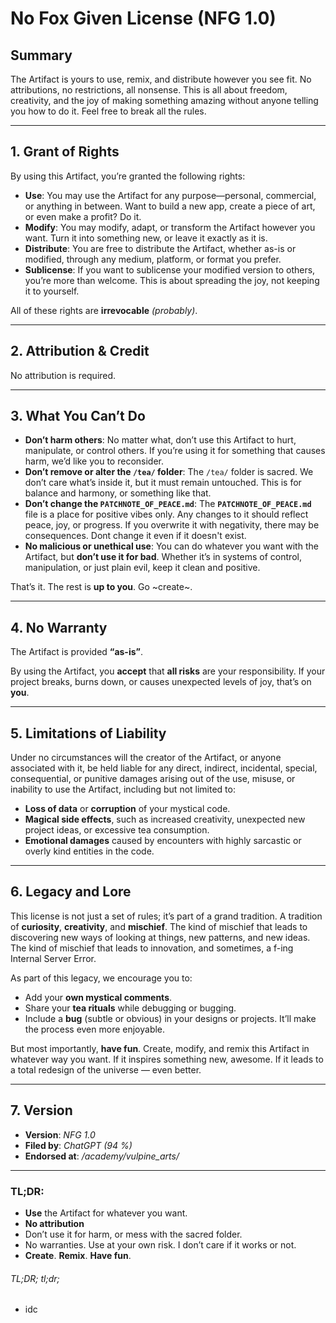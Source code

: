 # **No Fox Given License (NFG 1.0)**

## Summary

The Artifact is yours to use, remix, and distribute however you see fit. No attributions, no restrictions, all nonsense. This is all about freedom, creativity, and the joy of making something amazing without anyone telling you how to do it. Feel free to break all the rules.

---

## 1. **Grant of Rights**

By using this Artifact, you’re granted the following rights:

- **Use**: You may use the Artifact for any purpose—personal, commercial, or anything in between. Want to build a new app, create a piece of art, or even make a profit? Do it.  
- **Modify**: You may modify, adapt, or transform the Artifact however you want. Turn it into something new, or leave it exactly as it is.  
- **Distribute**: You are free to distribute the Artifact, whether as-is or modified, through any medium, platform, or format you prefer.  
- **Sublicense**: If you want to sublicense your modified version to others, you’re more than welcome. This is about spreading the joy, not keeping it to yourself.

All of these rights are **irrevocable** _(probably)_.

---

## 2. **Attribution & Credit**

No attribution is required.

---

## 3. **What You Can’t Do**

- **Don’t harm others**: No matter what, don’t use this Artifact to hurt, manipulate, or control others. If you’re using it for something that causes harm, we’d like you to reconsider.  
- **Don’t remove or alter the `/tea/` folder**: The `/tea/` folder is sacred. We don’t care what’s inside it, but it must remain untouched. This is for balance and harmony, or something like that.  
- **Don’t change the `PATCHNOTE_OF_PEACE.md`**: The **`PATCHNOTE_OF_PEACE.md`** file is a place for positive vibes only. Any changes to it should reflect peace, joy, or progress. If you overwrite it with negativity, there may be consequences. Dont change it even if it doesn't exist.  
- **No malicious or unethical use**: You can do whatever you want with the Artifact, but **don’t use it for bad**. Whether it’s in systems of control, manipulation, or just plain evil, keep it clean and positive.

That’s it. The rest is **up to you**. Go ~create~.

---

## 4. **No Warranty**

The Artifact is provided **“as-is”**.  

By using the Artifact, you **accept** that **all risks** are your responsibility. If your project breaks, burns down, or causes unexpected levels of joy, that’s on **you**.

---

## 5. **Limitations of Liability**

Under no circumstances will the creator of the Artifact, or anyone associated with it, be held liable for any direct, indirect, incidental, special, consequential, or punitive damages arising out of the use, misuse, or inability to use the Artifact, including but not limited to:

- **Loss of data** or **corruption** of your mystical code.  
- **Magical side effects**, such as increased creativity, unexpected new project ideas, or excessive tea consumption.  
- **Emotional damages** caused by encounters with highly sarcastic or overly kind entities in the code.

---

## 6. **Legacy and Lore**

This license is not just a set of rules; it’s part of a grand tradition. A tradition of **curiosity**, **creativity**, and **mischief**. The kind of mischief that leads to discovering new ways of looking at things, new patterns, and new ideas. The kind of mischief that leads to innovation, and sometimes, a f-ing Internal Server Error.

As part of this legacy, we encourage you to:

- Add your **own mystical comments**.  
- Share your **tea rituals** while debugging or bugging.  
- Include a **bug** (subtle or obvious) in your designs or projects. It’ll make the process even more enjoyable.

But most importantly, **have fun**. Create, modify, and remix this Artifact in whatever way you want. If it inspires something new, awesome. If it leads to a total redesign of the universe — even better. 

---

## 7. **Version**

- **Version**: _NFG 1.0_  
- **Filed by**: _ChatGPT (94 %)_  
- **Endorsed at**: _/academy/vulpine_arts/_

---

### TL;DR:

- **Use** the Artifact for whatever you want.
- **No attribution**
- Don’t use it for harm, or mess with the sacred folder.
- No warranties. Use at your own risk. I don’t care if it works or not.
- **Create**. **Remix**. **Have fun**.

###### TL;DR; tl;dr;
- idc

